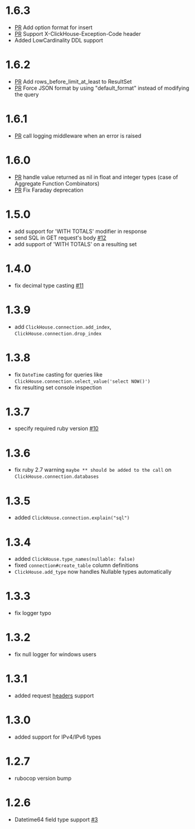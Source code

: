 # 1.6.3
* [PR](https://github.com/shlima/click_house/pull/38) Add option format for insert
* [PR](https://github.com/shlima/click_house/pull/34) Support X-ClickHouse-Exception-Code header
* Added LowCardinality DDL support

# 1.6.2
* [PR](https://github.com/shlima/click_house/pull/31) Add rows_before_limit_at_least to ResultSet
* [PR](https://github.com/shlima/click_house/pull/29) Force JSON format by using "default_format" instead of modifying the query

# 1.6.1
* [PR](https://github.com/shlima/click_house/pull/26) call logging middleware when an error is raised

# 1.6.0
* [PR](https://github.com/shlima/click_house/pull/19) handle value returned as nil in float and integer types (case of Aggregate Function Combinators) 
* [PR](https://github.com/shlima/click_house/pull/18) Fix Faraday deprecation

# 1.5.0
* add support for 'WITH TOTALS' modifier in response
* send SQL in GET request's body [#12](https://github.com/shlima/click_house/pull/12)
* add support of 'WITH TOTALS' on a resulting set

# 1.4.0
* fix decimal type casting [#11](https://github.com/shlima/click_house/issues/11)

# 1.3.9
* add `ClickHouse.connection.add_index`, `ClickHouse.connection.drop_index`

# 1.3.8
* fix `DateTime` casting for queries like `ClickHouse.connection.select_value('select NOW()')` 
* fix resulting set console inspection

# 1.3.7
* specify required ruby version [#10](https://github.com/shlima/click_house/issues/10)

# 1.3.6
* fix ruby 2.7 warning `maybe ** should be added to the call` on `ClickHouse.connection.databases`

# 1.3.5
* added `ClickHouse.connection.explain("sql")` 

# 1.3.4
* added `ClickHouse.type_names(nullable: false)`
* fixed `connection#create_table` column definitions
* `ClickHouse.add_type` now handles Nullable types automatically

# 1.3.3
* fix logger typo

# 1.3.2
* fix null logger for windows users

# 1.3.1
* added request [headers](https://github.com/shlima/click_house/pull/8) support

# 1.3.0
* added support for IPv4/IPv6 types

# 1.2.7
* rubocop version bump

# 1.2.6
* Datetime64 field type support [#3](https://github.com/shlima/click_house/pull/3)
